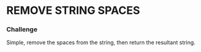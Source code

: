 # REMOVE STRING SPACES

### Challenge

Simple, remove the spaces from the string, then return the resultant string.
